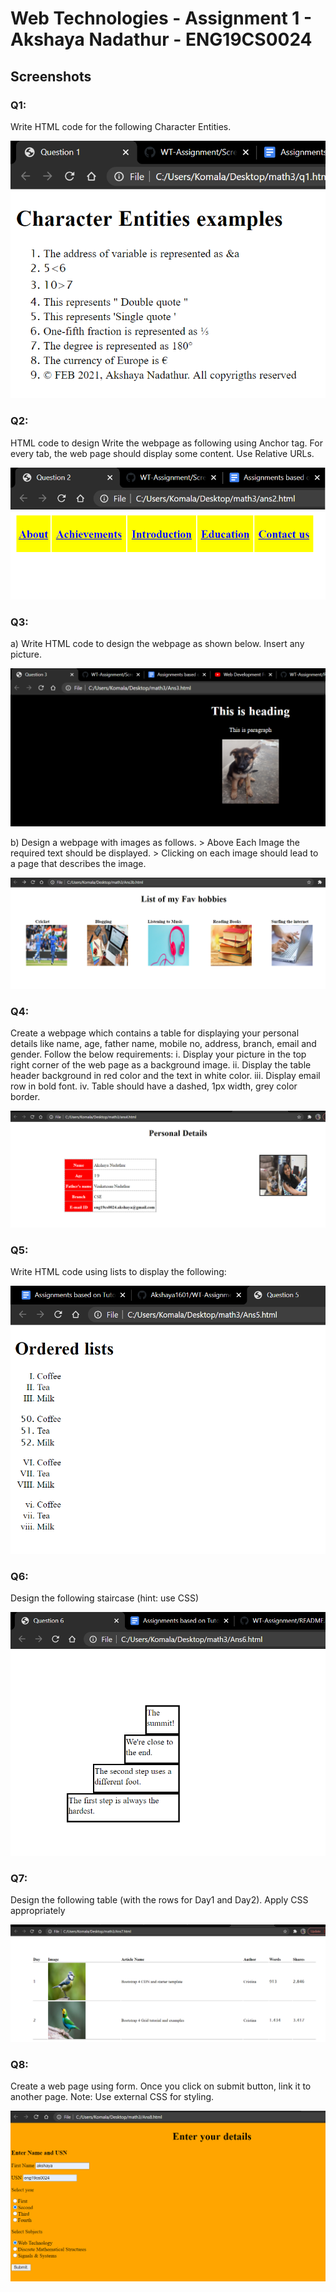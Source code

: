 # Web Technologies - Assignment 1 - Akshaya Nadathur - ENG19CS0024
## Screenshots

### Q1: 
Write HTML code for the following Character Entities.

![Answer1](https://github.com/Akshaya1601/WT-Assignment/blob/main/Screenshots/Ans1.png)

### Q2:
HTML code to design Write the webpage as following using Anchor <a> tag.
For every tab, the web page should display some content. Use Relative URLs.
  
![Answer2](https://github.com/Akshaya1601/WT-Assignment/blob/main/Screenshots/Ans2.png)

### Q3:

a) Write HTML code to design the webpage as  shown below. Insert any picture.

![Answer3](https://github.com/Akshaya1601/WT-Assignment/blob/main/Screenshots/ans3.png)

b) Design a webpage with images as follows.
       > Above Each Image the required text should be displayed.
       > Clicking on each image should lead to a page that describes the image.	
       
![Answer3b](https://github.com/Akshaya1601/WT-Assignment/blob/main/Screenshots/ans3b.png)

### Q4:

Create a webpage which contains a table for displaying your personal details like   name, age, father name, mobile no, address, branch, email and gender. Follow the below requirements:
i. Display your picture in the top right corner of the web page as a background image.
ii. Display the table header background in red color and the text in white color.
iii. Display email row in bold font.
iv. Table should have a dashed, 1px width, grey color border.                     

![Answer4](https://github.com/Akshaya1601/WT-Assignment/blob/main/Screenshots/ans4.png)

### Q5:

Write HTML code using lists to display the following:

![Answer5](https://github.com/Akshaya1601/WT-Assignment/blob/main/Screenshots/Ans5.png)

### Q6:

Design the following staircase (hint: use CSS)

![Answer6](https://github.com/Akshaya1601/WT-Assignment/blob/main/Screenshots/Ans6.png)

### Q7:

Design the following table (with the rows for Day1 and Day2). Apply CSS appropriately

![Answer7](https://github.com/Akshaya1601/WT-Assignment/blob/main/Screenshots/Ans7.png)

### Q8:

Create a web page using form. Once you click on submit button, link it to another page. Note: Use external CSS for styling.

![Answer8](https://github.com/Akshaya1601/WT-Assignment/blob/main/Screenshots/Ans8.png)





       



